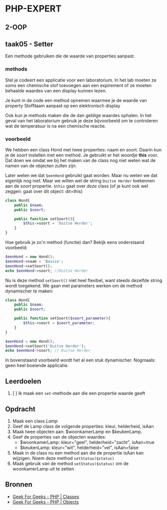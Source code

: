 # PHP-EXPERT

## 2-OOP

## taak05 - Setter

Een methode gebruiken die de waarde van properties aanpast.

### methods

Stel je codeert een applicatie voor een laboratorium. In het lab moeten ze soms een chemische stof toevoegen aan een expirement of ze moeten behaalde waardes van een display kunnen lezen.

Je kunt in de code een method opnemen waarmee je de waarde van property StofNaam aanpast op een elektronisch display

Ook kun je methods maken die de dan geldige waardes ophalen. In het geval van het laboratorium gebruik je deze bijvoorbeeld om te controleren wat de temperatuur is na een chemische reactie.

### voorbeeld

We hebben een class Hond met twee properties: naam en soort. Daarin kun je de _soort_ instellen met een method. Je gebruikt er het woordje __this__ voor. Dat doen we omdat we bij het maken van de class nog niet weten wat de namen van de objecten zullen zijn. 

Later weten we dat `$eenHond` gebruikt gaat worden. Maar nu weten we dat eigenlijk nog niet. Maar we willen wel de string `Duitse Herder` toekennen aan de _soort_ propertie. `$this` gaat over _deze_ class (of je kunt ook wel zeggen: gaat over dit object: dit=this)

```php
class Hond{
    public $naam;
    public $soort;

    public function setSoort(){ 
        $this->soort = 'Duitse Herder';
    }
}
```

Hoe gebruik je zo'n method (functie) dan? Bekijk eens onderstaand voorbeeld:

```php
$eenHond = new Hond();
$eenHond->naam = 'Bassie';
$eenHond->setSoort();
echo $eenHond->soort; //Duitse Herder
```

Nu is deze method `setSoort()` niet heel flexibel, want steeds dezelfde string wordt toegekend. We gaan met parameters werken om de method dynamischer te maken:

```php
class Hond{
    public $naam;
    public $soort;

    public function setSoort($soort_parameter){
        $this->soort = $soort_parameter;
    }
}

$eenHond = new Hond();
$eenHond->setSoort('Duitse Herder');
echo $eenHond->soort; // Duitse Herder
```

In bovenstaand voorbeeld wordt het al een stuk dynamischer. Nogmaals: geen heel boeiende applicatie.

## Leerdoelen

1. [ ] Ik maak een `set`-methode aan die een propertie waarde geeft

## Opdracht

1. Maak een class _Lamp_
2. Geef de Lamp class de volgende properties: kleur, helderheid, isAan
3. Maak twee objecten aan: $woonkamerLamp en $keukenLamp.
4. Geef de properties van de objecten waardes:
    - $woonkamerLamp: kleur="geel", helderheid="zacht", isAan=true
    - $keukenLamp: kleur="wit", helderheid="vel", isAan=false
5. Maak in de class nu een method aan die de propertie isAan kan wijzigen. Noem deze method `setStatus($status)`
6. Maak gebruik van de method `setStatus($status)` om de woonkamerLamp uit te zetten

## Bronnen

- [Geek For Geeks - PHP | Classes](https://www.geeksforgeeks.org/php-classes/)
- [Geek For Geeks - PHP | Objects](https://www.geeksforgeeks.org/php-objects/)
